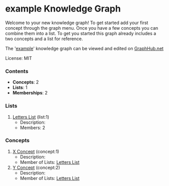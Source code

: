 # example Knowledge Graph

Welcome to your new knowledge graph! To get started add your first concept through the graph menu. Once you have a few concepts you can combine them into a list. To get you started this graph already includes a two concepts and a list for reference.

The '[example](https://graphhub.net/example)' knowledge graph can be viewed and edited on [GraphHub.net](https://graphhub.net)

License: MIT
### Contents
- **Concepts**: 2
- **Lists**: 1
- **Memberships**: 2
### Lists
1. [Letters List](/example/list/letters-list?id=1) (list:1)
   - Description: 
   - Members: 2
### Concepts
1. [X Concept](/example/concept/x-concept?id=1) (concept:1)
   - Description: 
   - Member of Lists: [Letters List](/example/list/letters-list?id=1)
1. [Y Concept](/example/concept/y-concept?id=2) (concept:2)
   - Description: 
   - Member of Lists: [Letters List](/example/list/letters-list?id=1)
